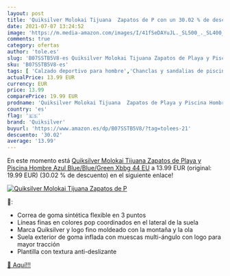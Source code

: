 ```yaml
---
layout: post
title: 'Quiksilver Molokai Tijuana  Zapatos de P con un 30.02 % de descuento'
date: 2021-07-07 13:24:52
image: 'https://m.media-amazon.com/images/I/41fSeDAYuJL._SL500_._SL400_.jpg'
comments: true
category: ofertas
author: 'tole.es'
slug: 'B07SSTB5V8-es Quiksilver Molokai Tijuana Zapatos de Playa y Piscina...'
sku: 'B07SSTB5V8-es'
tags: [ 'Calzado deportivo para hombre','Chanclas y sandalias de piscina para hombre','Zapatillas y calzado deportivo para hombre','Zapatos','Zapatos para hombre','Zapatos y complementos','quiksilver','zapatos', ]
actualPrice: 13.99 EUR
currency: EUR
price: 13.99
comparePrice: 19.99 EUR
prodname: 'Quiksilver Molokai Tijuana  Zapatos de Playa y Piscina Hombre  Azul  Blue/Blue/Green Xbbg   44 EU'
country: 'es'
flag: '🇪🇸'
brand: 'Quiksilver'
buyurl: 'https://www.amazon.es/dp/B07SSTB5V8/?tag=tolees-21'
descuento: '30.02'
average: '13.99'
---
```


En este momento está [Quiksilver Molokai Tijuana  Zapatos de Playa y Piscina Hombre  Azul  Blue/Blue/Green Xbbg   44 EU](https://www.amazon.es/dp/B07SSTB5V8/?tag=tolees-21) a 13.99 EUR (original: 19.99 EUR) (30.02 %  de descuento) en el siguiente enlace!

[![Quiksilver Molokai Tijuana  Zapatos de P](https://m.media-amazon.com/images/I/41fSeDAYuJL._SL500_._SL400_.jpg)](https://www.amazon.es/dp/B07SSTB5V8/?tag=tolees-21)

🔎:

- Correa de goma sintética flexible en 3 puntos
- Líneas finas en colores pop coordinados en el lateral de la suela
- Marca Quiksilver y logo fino moldeado con la montaña y la ola
- Suela exterior de goma inflada con muescas multi-ángulo con logo para mayor tracción
- Plantilla con textura anti-deslizante

[🛒 Aquí!!!](https://www.amazon.es/dp/B07SSTB5V8/?tag=tolees-21)
